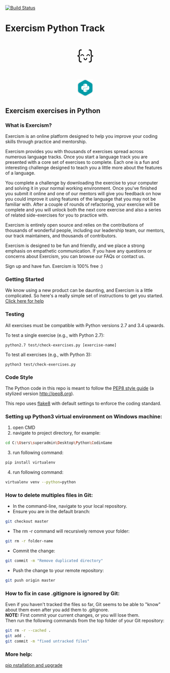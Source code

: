 [![Build Status](https://travis-ci.org/ikostan/Exercism_Python_Track.svg?branch=master)](https://travis-ci.org/ikostan/Exercism_Python_Track)

# Exercism Python Track

<div align="center"> 
    <div style="margin:50px 0px">
        <img width="10%" height="10%" src="https://github.com/ikostan/Exercism_Python_Track/blob/master/img/exercism-logo.png" hspace="10">
    </div>
    <div>
        <img width="10%" height="10%" src="https://github.com/ikostan/Exercism_Python_Track/blob/master/img/python-track.png" hspace="10">
    </div>
</div>

## Exercism exercises in Python


### What is Exercism?
Exercism is an online platform designed to help you improve your coding skills through practice and mentorship.

Exercism provides you with thousands of exercises spread across numerous language tracks. Once you start a language track you are presented with a core set of exercises to complete. Each one is a fun and interesting challenge designed to teach you a little more about the features of a language.

You complete a challenge by downloading the exercise to your computer and solving it in your normal working environment. Once you've finished you submit it online and one of our mentors will give you feedback on how you could improve it using features of the language that you may not be familiar with. After a couple of rounds of refactoring, your exercise will be complete and you will unlock both the next core exercise and also a series of related side-exercises for you to practice with.

Exercism is entirely open source and relies on the contributions of thousands of wonderful people, including our leadership team, our mentors, our track maintainers, and thousands of contributors.

Exercism is designed to be fun and friendly, and we place a strong emphasis on empathetic communication. If you have any questions or concerns about Exercism, you can browse our FAQs or contact us.

Sign up and have fun. Exercism is 100% free :)


### Getting Started
We know using a new product can be daunting, and Exercism is a little complicated. So here's a really simple set of instructions to get you started. [Click here for help](https://exercism.io/getting-started)

### Testing

All exercises must be compatible with Python versions 2.7 and 3.4 upwards.

To test a single exercise (e.g., with Python 2.7):
```
python2.7 test/check-exercises.py [exercise-name]
```

To test all exercises (e.g., with Python 3):
```
python3 test/check-exercises.py
```

### Code Style

The Python code in this repo is meant to follow the [PEP8 style guide](https://www.python.org/dev/peps/pep-0008/) (a stylized version http://pep8.org).

This repo uses [flake8](http://flake8.readthedocs.org/en/latest/) with default settings to enforce the coding standard.

### Setting up Python3 virtual environment on Windows machine:

1. open CMD
2. navigate to project directory, for example:<br/> 
```bash
cd C:\Users\superadmin\Desktop\Python\CodinGame
```
3. run following command:<br/> 
```bash 
pip install virtualenv
```
4. run following command:<br/> 
```bash 
virtualenv venv --python=python
```

### How to delete multiples files in Git:

- In the command-line, navigate to your local repository.
- Ensure you are in the default branch:<br/> 
```bash 
git checkout master
```
- The rm -r command will recursively remove your folder:<br/> 
```bash 
git rm -r folder-name
```
- Commit the change:<br/> 
```bash 
git commit -m "Remove duplicated directory"
```
- Push the change to your remote repository:<br/> 
```bash 
git push origin master
```

### How to fix in case .gitignore is ignored by Git:
Even if you haven't tracked the files so far, Git seems to be able to "know" about them even after you add them to .gitignore.<br/> 
**NOTE:** First commit your current changes, or you will lose them.<br/> 
Then run the following commands from the top folder of your Git repository:<br/> 
```bash 
git rm -r --cached .
git add .
git commit -m "fixed untracked files"
```

### More help:
[pip nstallation and upgrade](https://pip.pypa.io/en/stable/installing/)

